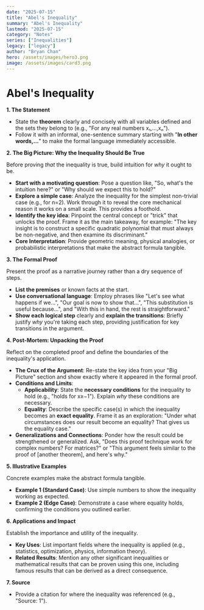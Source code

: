 ```yaml
---
date: "2025-07-15"
title: "Abel's Inequality"
summary: "Abel's Inequality"
lastmod: "2025-07-15"
category: "Notes"
series: ["Inequalities"]
legacy: ["legacy"]
author: "Bryan Chan"
hero: /assets/images/hero3.png
image: /assets/images/card3.png
---
```


# Abel's Inequality

**1. The Statement**

* State the **theorem** clearly and concisely with all variables defined and the sets they belong to (e.g., "For any real numbers x₁,...,xₙ").
* Follow it with an informal, one-sentence summary starting with "**In other words,...**" to make the formal language immediately accessible.

**2. The Big Picture: Why the Inequality Should Be True**

Before proving *that* the inequality is true, build intuition for *why* it ought to be.
* **Start with a motivating question**: Pose a question like, "So, what's the intuition here?" or "Why should we expect this to hold?"
* **Explore a simple case**: Analyze the inequality for the simplest non-trivial case (e.g., for n=2). Work through it to reveal the core mechanical reason it works on a small scale. This provides a foothold.
* **Identify the key idea**: Pinpoint the central concept or "trick" that unlocks the proof. Frame it as the main takeaway, for example: "The key insight is to construct a specific quadratic polynomial that must always be non-negative, and then examine its discriminant."
* **Core Interpretation**: Provide geometric meaning, physical analogies, or probabilistic interpretations that make the abstract formula tangible.

**3. The Formal Proof**

Present the proof as a narrative journey rather than a dry sequence of steps.
* **List the premises** or known facts at the start.
* **Use conversational language**: Employ phrases like "Let's see what happens if we...", "Our goal is now to show that...", "This substitution is useful because...", and "With this in hand, the rest is straightforward."
* **Show each logical step** clearly and **explain the transitions**: Briefly justify *why* you're taking each step, providing justification for key transitions in the argument.

**4. Post-Mortem: Unpacking the Proof**

Reflect on the completed proof and define the boundaries of the inequality's application.
* **The Crux of the Argument**: Re-state the key idea from your "Big Picture" section and show exactly where it appeared in the formal proof.
* **Conditions and Limits**: 
  - **Applicability**: State the **necessary conditions** for the inequality to hold (e.g., "holds for x≥−1"). Explain *why* these conditions are necessary.
  - **Equality**: Describe the specific case(s) in which the inequality becomes an **exact equality**. Frame it as an exploration: "Under what circumstances does our result become an equality? That gives us the equality case."
* **Generalizations and Connections**: Ponder how the result could be strengthened or generalized. Ask, "Does this proof technique work for complex numbers? For matrices?" or "This argument feels similar to the proof of [another theorem], and here's why."

**5. Illustrative Examples**

Concrete examples make the abstract formula tangible.
* **Example 1 (Standard Case)**: Use simple numbers to show the inequality working as expected.
* **Example 2 (Edge Case)**: Demonstrate a case where equality holds, confirming the conditions you outlined earlier.

**6. Applications and Impact**

Establish the importance and utility of the inequality.
* **Key Uses**: List important fields where the inequality is applied (e.g., statistics, optimization, physics, information theory).
* **Related Results**: Mention any other significant inequalities or mathematical results that can be proven using this one, including famous results that can be derived as a direct consequence.

**7. Source**

* Provide a citation for where the inequality was referenced (e.g., "Source: 1").
